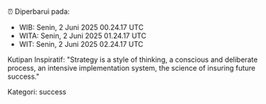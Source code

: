 ⏰ Diperbarui pada:
- WIB: Senin, 2 Juni 2025 00.24.17 UTC
- WITA: Senin, 2 Juni 2025 01.24.17 UTC
- WIT: Senin, 2 Juni 2025 02.24.17 UTC

Kutipan Inspiratif:
"Strategy is a style of thinking, a conscious and deliberate process, an intensive implementation system, the science of insuring future success."


Kategori: success

